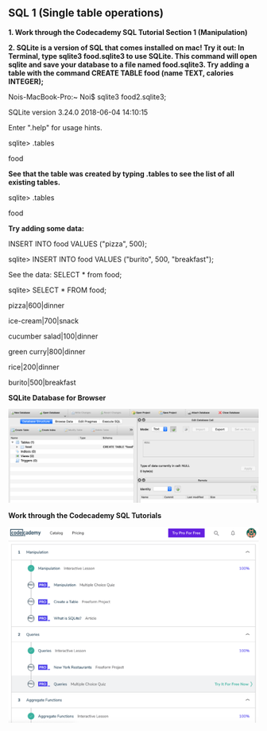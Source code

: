 ## SQL 1 (Single table operations)

**1. Work through the Codecademy SQL Tutorial Section 1 (Manipulation)**

**2. SQLite is a version of SQL that comes installed on mac! Try it out: In Terminal, type sqlite3 food.sqlite3 to use SQLite. This command will open sqlite and save your database to a file named food.sqlite3. Try adding a table with the command CREATE TABLE food (name TEXT, calories INTEGER);**

Nois-MacBook-Pro:~ Noi$ sqlite3 food2.sqlite3;

SQLite version 3.24.0 2018-06-04 14:10:15

Enter ".help" for usage hints.

sqlite> .tables

food


**See that the table was created by typing .tables to see the list of all existing tables.**

sqlite> .tables

food

**Try adding some data:**

INSERT INTO food VALUES ("pizza", 500);

sqlite> INSERT INTO food VALUES ("burito", 500, "breakfast");

See the data: SELECT * from food;


sqlite> SELECT * FROM food;

pizza|600|dinner

ice-cream|700|snack

cucumber salad|100|dinner

green curry|800|dinner

rice|200|dinner

burito|500|breakfast


**SQLite Database for Browser**

![SQLite Database for Browser](https://github.com/Noi-Git/techtonica-assignments/blob/master/images/sqlite-de-browser.png)


 **Work through the Codecademy SQL Tutorials**

![Work through the Codecademy SQL Tutorials](https://github.com/Noi-Git/techtonica-assignments/blob/master/images/codecademy_part_1-3.png)

